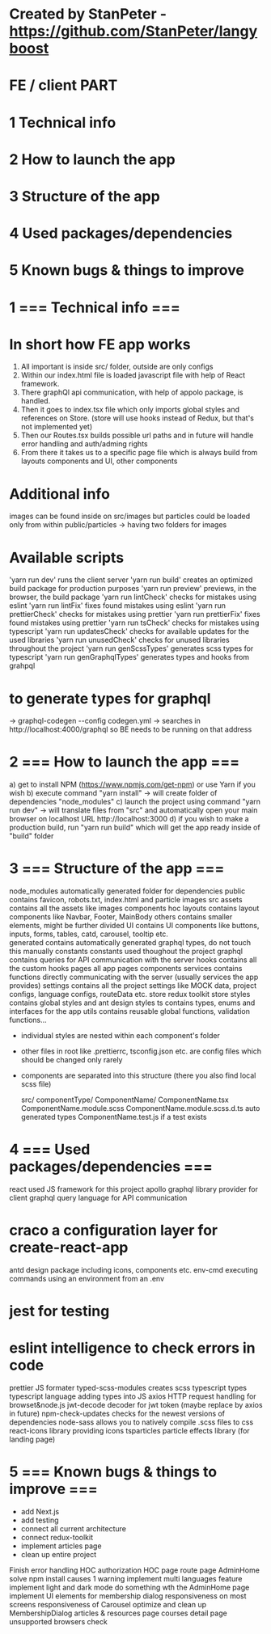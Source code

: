 # Created by StanPeter - https://github.com/StanPeter/langyboost

# FE / client PART

# 1 Technical info
# 2 How to launch the app
# 3 Structure of the app
# 4 Used packages/dependencies
# 5 Known bugs & things to improve 


# 1 === Technical info ===

# In short how FE app works
1) All important is inside src/ folder, outside are only configs
2) Within our index.html file is loaded javascript file with help of React framework.
3) There graphQl api communication, with help of appolo package, is handled.
4) Then it goes to index.tsx file which only imports global styles and references on Store. (store will use hooks instead of Redux, but that's not implemented yet)
5) Then our Routes.tsx builds possible url paths and in future will handle error handling and auth/adming rights
6) From there it takes us to a specific page file which is always build from layouts components and UI, other components

# Additional info
images can be found inside on src/images but particles could be loaded only from within public/particles -> having two folders for images

# Available scripts
'yarn run dev'             runs the client server
'yarn run build'           creates an optimized build package for production purposes
'yarn run preview'         previews, in the browser, the build package
'yarn run lintCheck'       checks for mistakes using eslint
'yarn run lintFix'         fixes found mistakes using eslint
'yarn run prettierCheck'   checks for mistakes using prettier
'yarn run prettierFix'     fixes found mistakes using prettier
'yarn run tsCheck'         checks for mistakes using typescript
'yarn run updatesCheck'    checks for available updates for the used libraries
'yarn run unusedCheck'     checks for unused libraries throughout the project
'yarn run genScssTypes'    generates scss types for typescript
'yarn run genGraphqlTypes' generates types and hooks from grahpql 

# to generate types for graphql 
-> graphql-codegen --config codegen.yml 
-> searches in http://localhost:4000/graphql so BE needs to be running on that address


# 2 === How to launch the app ===
a) get to install NPM (https://www.npmjs.com/get-npm) or use Yarn if you wish
b) execute command "yarn install" -> will create folder of dependencies "node_modules" 
c) launch the project using command "yarn run dev" -> will translate files from "src" and automatically open your main browser on localhost URL  http://localhost:3000
d) if you wish to make a production build, run "yarn run build" which will get the app ready inside of "build" folder


# 3 === Structure of the app ===
node_modules            automatically generated folder for dependencies 
public                  contains favicon, robots.txt, index.html and particle images
src
    assets              contains all the assets like images
    components
        hoc
        layouts         contains layout components like Navbar, Footer, MainBody
        others          contains smaller elements, might be further divided
        UI              contains UI components like buttons, inputs, forms, tables, catd, carousel, tooltip etc.   
    generated           contains automatically generated graphql types, do not touch this manually
    constants           constants used thoughout the project
    graphql             contains queries for API communication with the server
    hooks               contains all the custom hooks
    pages               all app pages components
    services            contains functions directly communicating with the server (usually services the app provides)
    settings            contains all the project settings like MOCK data, project configs, language configs, routeData etc.
    store               redux toolkit store
    styles              contains global styles and ant design styles
    ts                  contains types, enums and interfaces for the app
    utils               contains reusable global functions, validation functions...

- individual styles are nested within each component's folder
- other files in root like .prettierrc, tsconfig.json etc. are config files which should be changed only rarely
- components are separated into this structure (there you also find local scss file)

    src/
        componentType/
            ComponentName/
                ComponentName.tsx
                ComponentName.module.scss
                ComponentName.module.scss.d.ts   auto generated types
                ComponentName.test.js            if a test exists


# 4 === Used packages/dependencies ===
react                   used JS framework for this project
apollo                  graphql library provider for client
graphql                 query language for API communication
# craco                   a configuration layer for create-react-app  
antd                    design package including icons, components etc.
env-cmd                 executing commands using an environment from an .env 
# jest                    for testing
# eslint                  intelligence to check errors in code
prettier                JS formater
typed-scss-modules      creates scss typescript types
typescript              language adding types into JS
axios                   HTTP request handling for browset&node.js
jwt-decode              decoder for jwt token (maybe replace by axios in future)
npm-check-updates       checks for the newest versions of dependencies
node-sass               allows you to natively compile .scss files to css
react-icons             library providing icons
tsparticles             particle effects library (for landing page)


# 5 === Known bugs & things to improve ===
- add Next.js
- add testing
- connect all current architecture
- connect redux-toolkit
- implement articles page
- clean up entire project

Finish error handling HOC
authorization HOC page route
page AdminHome solve
npm install causes 1 warning
implement multi languages feature
implement light and dark mode
do something wth the AdminHome page
implement UI elements for membership dialog
responsiveness on most screens
responsiveness of Carousel
optimize and clean up MembershipDialog
articles & resources page
courses detail page
unsupported browsers check
